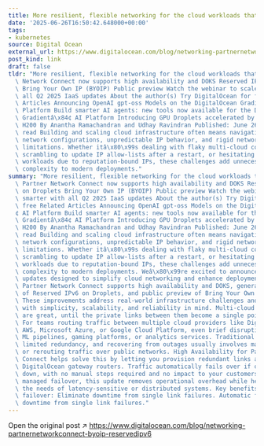 ```yaml
---
title: More resilient, flexible networking for the cloud workloads that matter
date: '2025-06-26T16:50:42.648000+00:00'
tags:
- kubernetes
source: Digital Ocean
external_url: https://www.digitalocean.com/blog/networking-partnernetworkconnect-byoip-reservedipv6
post_kind: link
draft: false
tldr: "More resilient, flexible networking for the cloud workloads that matter Partner\
  \ Network Connect now supports high availability and DOKS Reserved IPv6 on Droplets\
  \ Bring Your Own IP (BYOIP) Public preview Watch the webinar to scale smarter with\
  \ all Q2 2025 IaaS updates About the author(s) Try DigitalOcean for free Related\
  \ Articles Announcing OpenAI gpt-oss Models on the DigitalOcean Gradientâ\x84¢ AI\
  \ Platform Build smarter AI agents: new tools now available for the DigitalOcean\
  \ Gradientâ\x84¢ AI Platform Introducing GPU Droplets accelerated by NVIDIA HGX\
  \ H200 By Anantha Ramachandran and Udhay Ravindran Published: June 26, 2025 5 min\
  \ read Building and scaling cloud infrastructure often means navigating fragile\
  \ network configurations, unpredictable IP behavior, and rigid networking provider\
  \ limitations. Whether itâ\x80\x99s dealing with flaky multi-cloud connections,\
  \ scrambling to update IP allow-lists after a restart, or hesitating to migrate\
  \ workloads due to reputation-bound IPs, these challenges add unnecessary risk and\
  \ complexity to modern deployments."
summary: "More resilient, flexible networking for the cloud workloads that matter\
  \ Partner Network Connect now supports high availability and DOKS Reserved IPv6\
  \ on Droplets Bring Your Own IP (BYOIP) Public preview Watch the webinar to scale\
  \ smarter with all Q2 2025 IaaS updates About the author(s) Try DigitalOcean for\
  \ free Related Articles Announcing OpenAI gpt-oss Models on the DigitalOcean Gradientâ\x84\
  ¢ AI Platform Build smarter AI agents: new tools now available for the DigitalOcean\
  \ Gradientâ\x84¢ AI Platform Introducing GPU Droplets accelerated by NVIDIA HGX\
  \ H200 By Anantha Ramachandran and Udhay Ravindran Published: June 26, 2025 5 min\
  \ read Building and scaling cloud infrastructure often means navigating fragile\
  \ network configurations, unpredictable IP behavior, and rigid networking provider\
  \ limitations. Whether itâ\x80\x99s dealing with flaky multi-cloud connections,\
  \ scrambling to update IP allow-lists after a restart, or hesitating to migrate\
  \ workloads due to reputation-bound IPs, these challenges add unnecessary risk and\
  \ complexity to modern deployments. Weâ\x80\x99re excited to announce three new\
  \ updates designed to simplify cloud networking and enhance deployment flexibility:\
  \ Partner Network Connect supports high availability and DOKS, general availability\
  \ of Reserved IPv6 on Droplets, and public preview of Bring Your Own IP (BYOIP).\
  \ These improvements address real-world infrastructure challenges and are built\
  \ with simplicity, scalability, and reliability in mind. Multi-cloud architectures\
  \ are great, until the private links between them become a single point of failure.\
  \ For teams routing traffic between multiple cloud providers like DigitalOcean,\
  \ AWS, Microsoft Azure, or Google Cloud Platform, even brief disruptions can stall\
  \ ML pipelines, gaming platforms, or analytics services. Traditional setups offer\
  \ limited redundancy, and recovering from outages usually involves manual intervention\
  \ or rerouting traffic over public networks. High Availability for Partner Network\
  \ Connect helps solve this by letting you provision redundant links across two separate\
  \ DigitalOcean gateway routers. Traffic automatically fails over if one link goes\
  \ down, with no manual steps required and no impact to your customers. With fully\
  \ managed failover, this update removes operational overhead while helping meet\
  \ the needs of latency-sensitive or distributed systems. Key benefits include: Automatic\
  \ failover: Eliminate downtime from single link failures. Automatic failover: Eliminate\
  \ downtime from single link failures."
---
```

Open the original post ↗ https://www.digitalocean.com/blog/networking-partnernetworkconnect-byoip-reservedipv6
